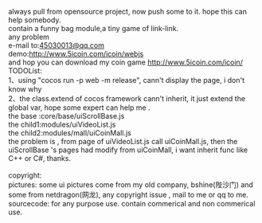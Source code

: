 always pull from opensource project, now push some to it.  hope this can help somebody.
<br> contain a funny bag module,a tiny game of link-link. 
<br> any problem
<br> e-mail to:45030013@qq.com
<br> demo:http://www.5icoin.com/icoin/webjs
<br> and hop you can download my coin game <http://www.5icoin.com/icoin/>
<br> TODOList:
<br> 1、using "cocos run -p web -m release", cann't display the page, i don't know why 
<br> 2、the class.extend of cocos framework cann't inherit, it just extend the global var, hope some expert can help me .
<br> the base :core/base/uiScrollBase.js
<br> the child1:modules/uiVideoList.js
<br> the child2:modules/mall/uiCoinMall.js
<br> the problem is , from page of uiVideoList.js call uiCoinMall.js, then the uiScrollBase 's pages had modify from uiCoinMall, i want inherit func like C++ or C#, thanks.
<br>
<br> copyright:
<br> pictures: some ui pictures come from my old company, bshine(陛沙门) and some from netdragon(网龙), any copyright issue , mail to me or qq to me.
<br> sourcecode: for any purpose use. contain commerical and non commerical use.